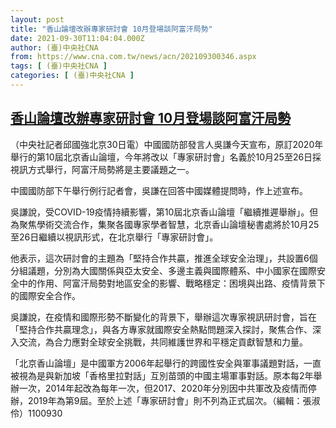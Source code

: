 ```yaml
---
layout: post
title: "香山論壇改辦專家研討會 10月登場談阿富汗局勢"
date: 2021-09-30T11:04:04.000Z
author: (臺)中央社CNA
from: https://www.cna.com.tw/news/acn/202109300346.aspx
tags: [ (臺)中央社CNA ]
categories: [ (臺)中央社CNA ]
---
```

<!--1632999844000-->
[香山論壇改辦專家研討會 10月登場談阿富汗局勢](https://www.cna.com.tw/news/acn/202109300346.aspx)
------

<div>
<div></div><div><p>（中央社記者邱國強北京30日電）中國國防部發言人吳謙今天宣布，原訂2020年舉行的第10屆北京香山論壇，今年將改以「專家研討會」名義於10月25至26日採視訊方式舉行，阿富汗局勢將是主要議題之一。</p><p>中國國防部下午舉行例行記者會，吳謙在回答中國媒體提問時，作上述宣布。</p><p>吳謙說，受COVID-19疫情持續影響，第10屆北京香山論壇「繼續推遲舉辦」。但為聚焦學術交流合作，集聚各國專家學者智慧，北京香山論壇秘書處將於10月25至26日繼續以視訊形式，在北京舉行「專家研討會」。</p><p>他表示，這次研討會的主題為「堅持合作共贏，推進全球安全治理」，共設置6個分組議題，分別為大國關係與亞太安全、多邊主義與國際體系、中小國家在國際安全中的作用、阿富汗局勢對地區安全的影響、戰略穩定：困境與出路、疫情背景下的國際安全合作。</p><p>吳謙說，在疫情和國際形勢不斷變化的背景下，舉辦這次專家視訊研討會，旨在「堅持合作共贏理念」，與各方專家就國際安全熱點問題深入探討，聚焦合作、深入交流，為合力應對全球安全挑戰，共同維護世界和平穩定貢獻智慧和力量。</p><p>「北京香山論壇」是中國軍方2006年起舉行的跨國性安全與軍事議題對話，一直被視為是與新加坡「香格里拉對話」互別苗頭的中國主場軍事對話。原本每2年舉辦一次，2014年起改為每年一次，但2017、2020年分別因中共軍改及疫情而停辦，2019年為第9屆。至於上述「專家研討會」則不列為正式屆次。（編輯：張淑伶）1100930</p></div>
</div>
